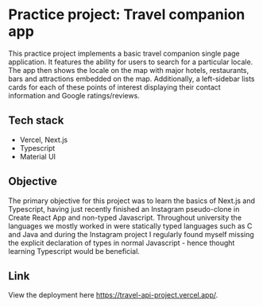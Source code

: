 
# Practice project: Travel companion app

This practice project implements a basic travel companion single page application. 
It features the ability for users to search for a particular locale. The app 
then shows the locale on the map with major hotels, restaurants, bars and attractions
embedded on the map. Additionally, a left-sidebar  lists cards for each of these points of interest
displaying their contact information and Google ratings/reviews.

## Tech stack
- Vercel, Next.js
- Typescript
- Material UI

## Objective
The primary objective for this project was to learn the basics of Next.js and Typescript, having
just recently finished an Instagram pseudo-clone in Create React App and non-typed Javascript. 
Throughout university the languages we mostly worked in were statically 
typed languages such as C and Java and during the Instagram project I regularly found myself
missing the explicit declaration of types in normal Javascript - hence thought learning Typescript
would be beneficial.

## Link
View the deployment here https://travel-api-project.vercel.app/.







